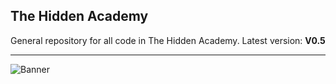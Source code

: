 ## The Hidden Academy
General repository for all code in The Hidden Academy.
Latest version: **V0.5**

---
![Banner](https://cdn.discordapp.com/attachments/601130066407194634/907622048329789490/unknown.png)
